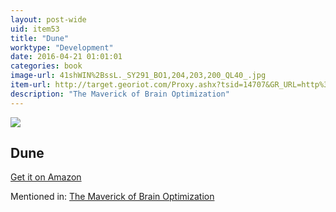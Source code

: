 ```yaml
---
layout: post-wide
uid: item53
title: "Dune"
worktype: "Development"
date: 2016-04-21 01:01:01
categories: book
image-url: 41shWIN%2BssL._SY291_BO1,204,203,200_QL40_.jpg
item-url: http://target.georiot.com/Proxy.ashx?tsid=14707&GR_URL=http%3A%2F%2Fwww.amazon.com%2FDune-Frank-Herbert%2Fdp%2F0441172717
description: "The Maverick of Brain Optimization"
---
```

<a href="http://target.georiot.com/Proxy.ashx?tsid=14707&GR_URL=http%3A%2F%2Fwww.amazon.com%2FDune-Frank-Herbert%2Fdp%2F0441172717" target="blank"><img src="../../../../img/thumbs/41shWIN%2BssL._SY291_BO1,204,203,200_QL40_.jpg" class="prod-img"></a>
<h2>Dune</h2>
<p><a href="http://target.georiot.com/Proxy.ashx?tsid=14707&GR_URL=http%3A%2F%2Fwww.amazon.com%2FDune-Frank-Herbert%2Fdp%2F0441172717" target="blank">Get it on Amazon</a><p>
<p>Mentioned in: <a href="http://fourhourworkweek.com/2015/06/22/adam-gazzaley/" target="blank">The Maverick of Brain Optimization</a></p>
